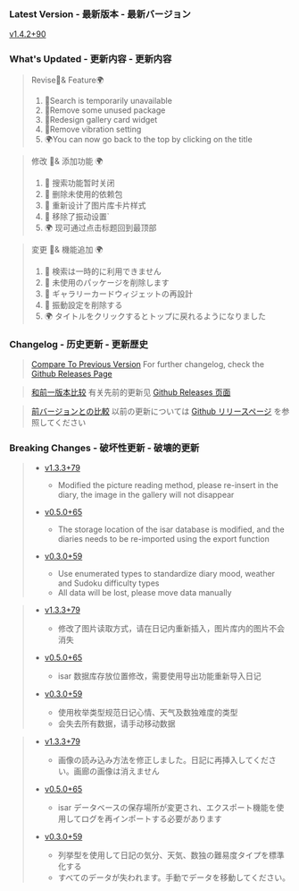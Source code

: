 ### **Latest Version - 最新版本 - 最新バージョン**

[v1.4.2+90](https://github.com/Cierra-Runis/mercurius/releases/tag/v1.4.2+90)

### **What's Updated - 更新内容 - 更新内容**

> Revise📖& Feature🌍
>
> 1. 📖Search is temporarily unavailable
> 2. 📖Remove some unused package
> 3. 📖Redesign gallery card widget
> 4. 📖Remove vibration setting
> 5. 🌍You can now go back to the top by clicking on the title

> 修改 📖& 添加功能 🌍
>
> 1. 📖 搜索功能暂时关闭
> 2. 📖 删除未使用的依赖包
> 3. 📖 重新设计了图片库卡片样式
> 4. 📖 移除了振动设置`
> 5. 🌍 现可通过点击标题回到最顶部

> 変更 📖& 機能追加 🌍
>
> 1. 📖 検索は一時的に利用できません
> 2. 📖 未使用のパッケージを削除します
> 3. 📖 ギャラリーカードウィジェットの再設計
> 4. 📖 振動設定を削除する
> 5. 🌍 タイトルをクリックするとトップに戻れるようになりました

### **Changelog - 历史更新 - 更新歴史**

> [Compare To Previous Version](https://github.com/Cierra-Runis/mercurius/compare/v1.4.1+89...v1.4.2+90)
> For further changelog, check the [Github Releases Page](https://github.com/Cierra-Runis/mercurius/releases)

> [和前一版本比较](https://github.com/Cierra-Runis/mercurius/compare/v1.4.1+89...v1.4.2+90)
> 有关先前的更新见 [Github Releases 页面](https://github.com/Cierra-Runis/mercurius/releases)

> [前バージョンとの比較](https://github.com/Cierra-Runis/mercurius/compare/v1.4.1+89...v1.4.2+90)
> 以前の更新については [Github リリースページ](https://github.com/Cierra-Runis/mercurius/releases) を参照してください

### **Breaking Changes - 破坏性更新 - 破壊的更新**

> - [v1.3.3+79](https://github.com/Cierra-Runis/mercurius/releases/tag/v1.3.3+79)
>
>   - Modified the picture reading method, please re-insert in the diary, the image in the gallery will not disappear
>
> - [v0.5.0+65](https://github.com/Cierra-Runis/mercurius/releases/tag/v0.5.0+65)
>
>   - The storage location of the isar database is modified, and the diaries needs to be re-imported using the export function
>
> - [v0.3.0+59](https://github.com/Cierra-Runis/mercurius/releases/tag/v0.3.0+59)
>
>   - Use enumerated types to standardize diary mood, weather and Sudoku difficulty types
>   - All data will be lost, please move data manually

> - [v1.3.3+79](https://github.com/Cierra-Runis/mercurius/releases/tag/v1.3.3+79)
>
>   - 修改了图片读取方式，请在日记内重新插入，图片库内的图片不会消失
>
> - [v0.5.0+65](https://github.com/Cierra-Runis/mercurius/releases/tag/v0.5.0+65)
>
>   - isar 数据库存放位置修改，需要使用导出功能重新导入日记
>
> - [v0.3.0+59](https://github.com/Cierra-Runis/mercurius/releases/tag/v0.3.0+59)
>
>   - 使用枚举类型规范日记心情、天气及数独难度的类型
>   - 会失去所有数据，请手动移动数据

> - [v1.3.3+79](https://github.com/Cierra-Runis/mercurius/releases/tag/v1.3.3+79)
>
>   - 画像の読み込み方法を修正しました。日記に再挿入してください。画廊の画像は消えません
>
> - [v0.5.0+65](https://github.com/Cierra-Runis/mercurius/releases/tag/v0.5.0+65)
>
>   - isar データベースの保存場所が変更され、エクスポート機能を使用してログを再インポートする必要があります
>
> - [v0.3.0+59](https://github.com/Cierra-Runis/mercurius/releases/tag/v0.3.0+59)
>
>   - 列挙型を使用して日記の気分、天気、数独の難易度タイプを標準化する
>   - すべてのデータが失われます。手動でデータを移動してください。

